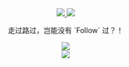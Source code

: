 <div align="center">
  <a href="https://github.com/willin/willin" target="_blank"><img src="https://hits.b3log.org/willin/willin.svg"> <img src="https://komarev.com/ghpvc/?username=willin&color=007EEF&label=Profile%20Views"></a>
  <br>
	<p>走过路过，岂能没有 `Follow` 过？！</p>
  <div>
    <img src="https://github-readme-stats.vercel.app/api?username=willin&show_icons=true&theme=gruvbox&hide_border=true&include_all_commits=true" />
  </div>
  <div>
    <img src="https://github-readme-stats.vercel.app/api/wakatime?username=willin&layout=compact&theme=gruvbox&hide_border=true&range=last_year" />
  </div>
</div>
<!-- <img src="https://wakatime.com/share/@willin/6c896789-d86b-4dfa-a9e8-b95c4c3d623c.svg" style="width:494px;"> -->
